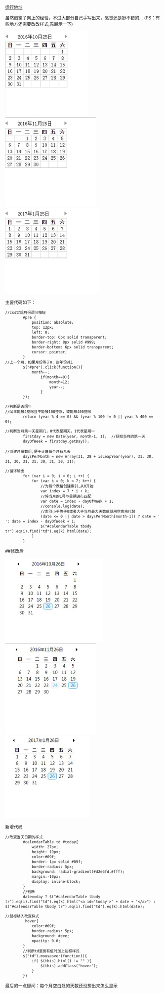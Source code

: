 [运行地址](http://4.lcdmx.applinzi.com/)

虽然借鉴了网上的经验，不过大部分自己手写出来，感觉还是挺不错的...
(PS：有些地方还需要改改样式,先展示一下)

![10月份](https://github.com/lc-dmx/calendar/blob/master/16-10.jpg)
![11月份](https://github.com/lc-dmx/calendar/blob/master/16-11.jpg)
![1月份](https://github.com/lc-dmx/calendar/blob/master/17-1.jpg)

主要代码如下：
```
//css实现月份调节按钮
		#pre {
			position: absolute;
			top: 12px;
			left: 0;
			border-top: 6px solid transparent;
			border-right: 8px solid #999;
			border-bottom: 6px solid transparent;
			cursor: pointer;
		}
//上一个月，如果月份等于0，则年份减1
		$("#pre").click(function(){
			month--;
	    		if(month==0){
	     			month=12;
	     			year--;
	    		}
		});
```
```
//判断是否闰年
//闰年能被4整除且不能被100整除，或能被400整除
		return (year % 4 == 0) && (year % 100 != 0 || year % 400 == 0);
```
```
//判断当月第一天星期几，0代表星期天，1代表星期一
		firstday = new Date(year, month-1, 1);	//获取当月的第一天
		dayOfWeek = firstday.getDay();

//创建月份数组,便于计算每个月有几天
		daysPerMonth = new Array(31, 28 + isLeapYear(year), 31, 30, 31, 30, 31, 31, 30, 31, 30, 31);
```
```
//循环输出
		for (var i = 0; i < 6; i ++) {
			for (var k = 0; k < 7; k++) {
				//为每个表格创建索引,从0开始
				var index = 7 * i + k;
				//将当月的1号与星期进行匹配      
				var date = index - dayOfWeek + 1;
				//console.log(date);
				//索引小于等于0或者大于当月最大天数值就用空表格代替    
				(date <= 0 || date > daysPerMonth[month-1]) ? date = ' ': date = index - dayOfWeek + 1;
				$("#calendarTable tbody tr").eq(i).find("td").eq(k).html(date);
			}
		}
```

##修改后

![10月份](https://github.com/lc-dmx/calendar/blob/master/16-10%E4%BF%AE%E6%94%B9%E5%90%8E.jpg)
![11月份](https://github.com/lc-dmx/calendar/blob/master/16-11%E4%BF%AE%E6%94%B9%E5%90%8E.jpg)
![1月份](https://github.com/lc-dmx/calendar/blob/master/17-1%E4%BF%AE%E6%94%B9%E5%90%8E.jpg)

新增代码

```
//改变当天日期的样式
		#calendarTable td #today{
			width: 27px;
			height: 19px;
			color:#09f;
			border: 1px solid #09f;
			border-radius: 5px;
			background: radial-gradient(#d2e6fd,#fff);
			margin:-10px;
			display: inline-block;
		}
		//判断
		date==day ? $("#calendarTable tbody tr").eq(i).find("td").eq(k).html("<a id='today'>" + date + "</a>") : $("#calendarTable tbody tr").eq(i).find("td").eq(k).html(date);
```
```
//鼠标移入改变样式		
		.hover{
			color:#09f;
			border-radius: 5px;
			background: #eee;
			opacity: 0.6;
		}
		//判断td里面有值时加上边框样式
		$("td").mouseover(function(){
			if( $(this).html() != "" ){
				$(this).addClass("hover");
			}
		})
```
最后的一点疑问：每个月空白处的天数还没想出来怎么显示
